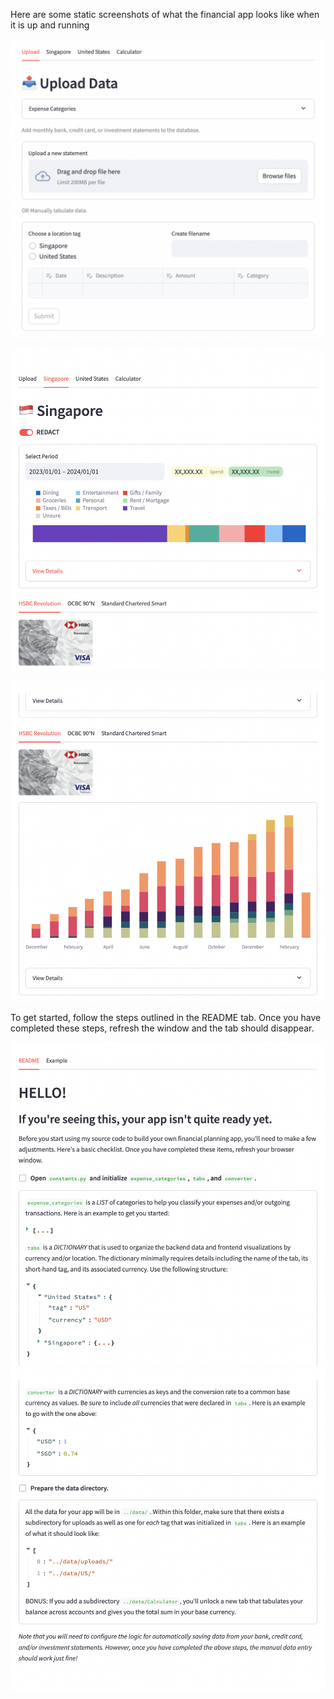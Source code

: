 Here are some static screenshots of what the financial app looks like when it is up and running

![Alt text](screenshots/upload.png "Data Uplaoder")

![Alt text](screenshots/expense-example.png "Expense Tracker")

![Alt text](screenshots/balance-example.png "Account Balance Viewer")

To get started, follow the steps outlined in the README tab. Once you have completed these steps, refresh the window and the tab should disappear.

![Alt text](screenshots/README1.png "README1") ![Alt text](screenshots/README2.png "README2")
